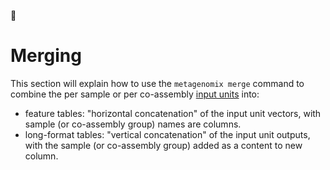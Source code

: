 :construction:

# Merging

This section will explain how to use the `metagenomix merge` command to 
combine the per sample or per co-assembly
[input units](https://github.com/FranckLejzerowicz/metagenomix/blob/main/metagenomix/doc/tutorials/code/io_unit.md) 
into:
* feature tables: "horizontal concatenation" of the input unit vectors, with 
  sample (or co-assembly group) names are columns. 
* long-format tables: "vertical concatenation" of the input unit outputs, 
  with the sample (or co-assembly group) added as a content to new column. 
